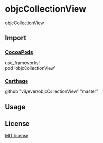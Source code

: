 # objcCollectionView
objcCollectionView

## Import
### [CocoaPods](http://cocoapods.org)
use_frameworks!
</br>
pod 'objcCollectionView'

### [Carthage](https://github.com/Carthage/Carthage)
github "vilyever/objcCollectionView" "master"

## Usage

## License

[MIT license](LICENSE)
